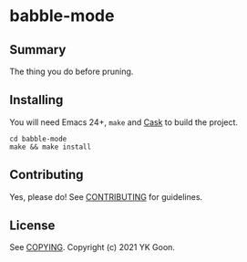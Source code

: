 # babble-mode

## Summary

The thing you do before pruning.

## Installing

You will need Emacs 24+, `make` and [Cask](https://github.com/cask/cask) to
build the project.

    cd babble-mode
    make && make install

## Contributing

Yes, please do! See [CONTRIBUTING][] for guidelines.

## License

See [COPYING][]. Copyright (c) 2021 YK Goon.


[CONTRIBUTING]: ./CONTRIBUTING.md
[COPYING]: ./COPYING
